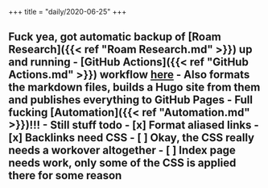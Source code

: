+++
title = "daily/2020-06-25"
+++

Fuck yea, got automatic backup of [Roam Research]({{< ref "Roam Research.md" >}}) up and running
    - [GitHub Actions]({{< ref "GitHub Actions.md" >}}) workflow [here](https://github.com/kmaasrud/brain-src/blob/master/.github/workflows/main.yml)
    - Also formats the markdown files, builds a Hugo site from them and publishes everything to GitHub Pages
        - Full fucking [Automation]({{< ref "Automation.md" >}})!!!
    - Still stuff todo
        - [x] Format aliased links
        - [x] Backlinks need CSS
            - [ ] Okay, the CSS really needs a workover altogether
        - [ ] Index page needs work, only some of the CSS is applied there for some reason
- 
